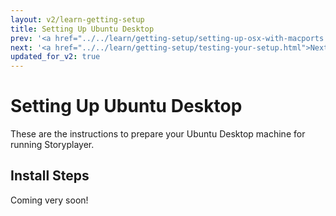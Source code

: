```yaml
---
layout: v2/learn-getting-setup
title: Setting Up Ubuntu Desktop
prev: '<a href="../../learn/getting-setup/setting-up-osx-with-macports.html">Prev: Setting Up Apple OSX Using Macports</a>'
next: '<a href="../../learn/getting-setup/testing-your-setup.html">Next: Testing Your Setup</a>'
updated_for_v2: true
---
```


# Setting Up Ubuntu Desktop

These are the instructions to prepare your Ubuntu Desktop machine for running Storyplayer.

## Install Steps

Coming very soon!